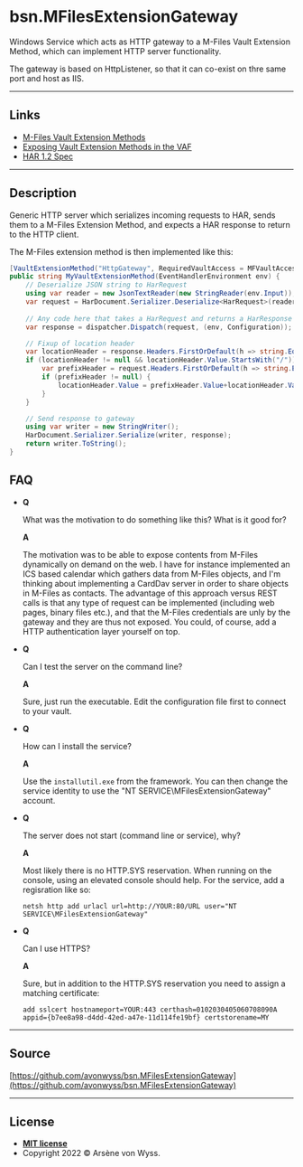 <!-- GRAPHIC -->

# bsn.MFilesExtensionGateway

Windows Service which acts as HTTP gateway to a M-Files Vault Extension Method, which can implement HTTP server functionality.

The gateway is based on HttpListener, so that it can co-exist on thre same port and host as IIS.

<!-- badges -->

---
## Links

- [M-Files Vault Extension Methods](https://developer.m-files.com/Built-In/VBScript/Vault-Extension-Methods/)
- [Exposing Vault Extension Methods in the VAF](https://developer.m-files.com/Frameworks/Vault-Application-Framework/Attributes/Vault-Extension-Methods/)
- [HAR 1.2 Spec](http://www.softwareishard.com/blog/har-12-spec/)

---
## Description

Generic HTTP server which serializes incoming requests to HAR, sends them to a M-Files Extension Method, and expects a HAR response to return to the HTTP client.

The M-Files extension method is then implemented like this:

```cs
[VaultExtensionMethod("HttpGateway", RequiredVaultAccess = MFVaultAccess.MFVaultAccessNone)]
public string MyVaultExtensionMethod(EventHandlerEnvironment env) {
    // Deserialize JSON string to HarRequest
	using var reader = new JsonTextReader(new StringReader(env.Input));
	var request = HarDocument.Serializer.Deserialize<HarRequest>(reader);
    
    // Any code here that takes a HarRequest and returns a HarResponse
	var response = dispatcher.Dispatch(request, (env, Configuration));

	// Fixup of location header
	var locationHeader = response.Headers.FirstOrDefault(h => string.Equals(h.Name, "Location", StringComparison.OrdinalIgnoreCase));
	if (locationHeader != null && locationHeader.Value.StartsWith("/")) {
		var prefixHeader = request.Headers.FirstOrDefault(h => string.Equals(h.Name, "X-Forwarded-Prefix", StringComparison.OrdinalIgnoreCase));
		if (prefixHeader != null) {
			locationHeader.Value = prefixHeader.Value+locationHeader.Value;
		}
	}

    // Send response to gateway
    using var writer = new StringWriter();
    HarDocument.Serializer.Serialize(writer, response);
    return writer.ToString();
}
```

## FAQ

- **Q**
  
  What was the motivation to do something like this? What is it good for?
  
  **A**
  
  The motivation was to be able to expose contents from M-Files dynamically on demand on the web. I have for instance implemented an ICS based calendar which gathers data from M-Files objects, and I'm thinking about implementing a CardDav server in order to share objects in M-Files as contacts. The advantage of this approach versus REST calls is that any type of request can be implemented (including web pages, binary files etc.), and that the M-Files credentials are unly by the gateway and they are thus not exposed. You could, of course, add a HTTP authentication layer yourself on top.

- **Q**
  
  Can I test the server on the command line?
  
  **A**
  
  Sure, just run the executable. Edit the configuration file first to connect to your vault.

- **Q**
  
  How can I install the service?
  
  **A**
  
  Use the `installutil.exe` from the framework. You can then change the service identity to use the "NT SERVICE\MFilesExtensionGateway" account.

- **Q**
  
  The server does not start (command line or service), why?
  
  **A**
  
  Most likely there is no HTTP.SYS reservation. When running on the console, using an elevated console should help. For the service, add a regisration like so:

  `netsh http add urlacl url=http://YOUR:80/URL user="NT SERVICE\MFilesExtensionGateway"`

- **Q**
  
  Can I use HTTPS?

  **A**
  
  Sure, but in addition to the HTTP.SYS reservation you need to assign a matching certificate:

  `add sslcert hostnameport=YOUR:443 certhash=0102030405060708090A appid={b7ee8a98-d4dd-42ed-a47e-11d114fe19bf} certstorename=MY`

---
## Source

[https://github.com/avonwyss/bsn.MFilesExtensionGateway](https://github.com/avonwyss/bsn.MFilesExtensionGateway)

---
## License

- **[MIT license](LICENSE.txt)**
- Copyright 2022 © Arsène von Wyss.
